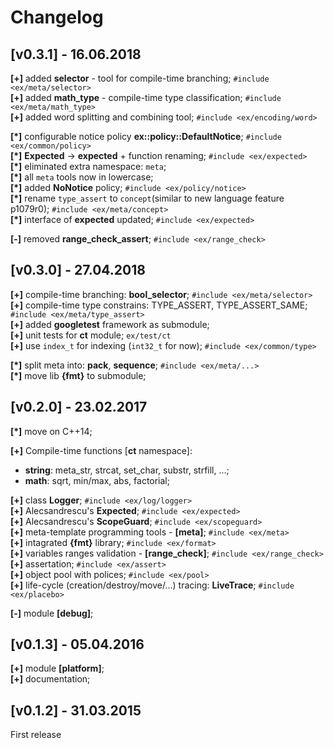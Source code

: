# Changelog

## [v0.3.1] - 16.06.2018

**[+]** added **selector** - tool for compile-time branching; `#include <ex/meta/selector>`  
**[+]** added **math_type** - compile-time type classification; `#include <ex/meta/math_type>`  
**[+]** added word splitting and combining tool; `#include <ex/encoding/word>`   

**[*]** configurable notice policy **ex::policy::DefaultNotice**; `#include <ex/common/policy>`  
**[*]** **Expected<T>** -> **expected** + function renaming; `#include <ex/expected>`    
**[*]** eliminated extra namespace: `meta`;  
**[*]** all `meta` tools now in lowercase;  
**[*]** added **NoNotice** policy; `#include <ex/policy/notice>`  
**[*]** rename `type_assert` to `concept`(similar to new language feature p1079r0); `#include <ex/meta/concept>`  
**[*]** interface of **expected** updated; `#include <ex/expected>`  

**[-]** removed **range_check_assert**; `#include <ex/range_check>`


## [v0.3.0] - 27.04.2018

**[+]** compile-time branching: **bool_selector**; `#include <ex/meta/selector>`  
**[+]** compile-time type constrains: TYPE_ASSERT, TYPE_ASSERT_SAME; `#include <ex/meta/type_assert>`    
**[+]** added **googletest** framework as submodule;  
**[+]** unit tests for **ct** module; `ex/test/ct`  
**[+]** use `index_t` for indexing (`int32_t` for now); `#include <ex/common/type>`
  
**[*]** split meta into: **pack**, **sequence**; `#include <ex/meta/...>`  
**[*]** move lib **{fmt}** to submodule;


## [v0.2.0] - 23.02.2017

**[*]** move on C++14;

**[+]** Compile-time functions [**ct** namespace]:
* **string**: meta_str, strcat, set_char, substr, strfill, ...;
* **math**: sqrt, min/max, abs, factorial;  

**[+]** class **Logger**; `#include <ex/log/logger>`  
**[+]** Alecsandrescu's **Expected**; `#include <ex/expected>`  
**[+]** Alecsandrescu's **ScopeGuard**; `#include <ex/scopeguard>`  
**[+]** meta-template programming tools - **[meta]**; `#include <ex/meta>`   
**[+]** intagrated **{fmt}** library;  `#include <ex/format>`  
**[+]** variables ranges validation - **[range_check]**; `#include <ex/range_check>`   
**[+]** assertation; `#include <ex/assert>`   
**[+]** object pool with polices; `#include <ex/pool>`  
**[+]** life-cycle (creation/destroy/move/...) tracing: **LiveTrace**; `#include <ex/placebo>`  
  
**[-]** module **[debug]**;
  
## [v0.1.3] - 05.04.2016

**[+]** module **[platform]**;  
**[+]** documentation;


## [v0.1.2] - 31.03.2015

First release



